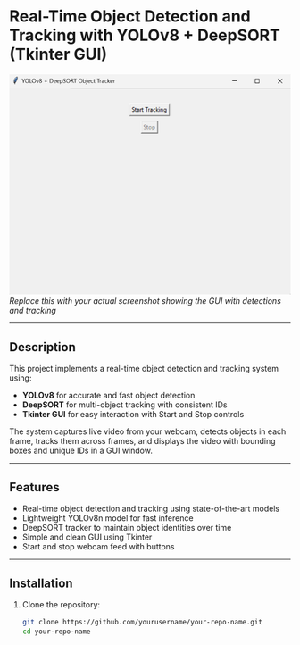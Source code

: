 # Real-Time Object Detection and Tracking with YOLOv8 + DeepSORT (Tkinter GUI)

![Demo Screenshot](sc3.png)  
*Replace this with your actual screenshot showing the GUI with detections and tracking*

---

## Description

This project implements a real-time object detection and tracking system using:

- **YOLOv8** for accurate and fast object detection  
- **DeepSORT** for multi-object tracking with consistent IDs  
- **Tkinter GUI** for easy interaction with Start and Stop controls  

The system captures live video from your webcam, detects objects in each frame, tracks them across frames, and displays the video with bounding boxes and unique IDs in a GUI window.

---

## Features

- Real-time object detection and tracking using state-of-the-art models  
- Lightweight YOLOv8n model for fast inference  
- DeepSORT tracker to maintain object identities over time  
- Simple and clean GUI using Tkinter  
- Start and stop webcam feed with buttons  

---

## Installation

1. Clone the repository:
   ```bash
   git clone https://github.com/yourusername/your-repo-name.git
   cd your-repo-name
